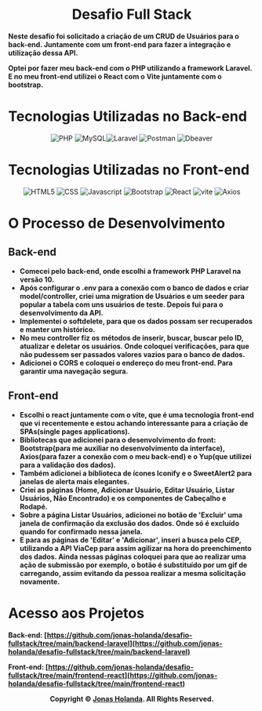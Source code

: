 <div align='center'>

# Desafio Full Stack

</div>

**Neste desafio foi solicitado a criação de um CRUD de Usuários para o back-end. Juntamente com um front-end para fazer a integração e utilização dessa API.**

**Optei por fazer meu back-end com o PHP utilizando a framework Laravel. E no meu front-end utilizei o React com o Vite juntamente com o bootstrap.**

# Tecnologias Utilizadas no Back-end

<div align='center'>

![PHP](https://img.shields.io/badge/PHP-777BB4?style=for-the-badge&logo=php&logoColor=white) ![MySQL](https://img.shields.io/badge/MySQL-005C84?style=for-the-badge&logo=mysql&logoColor=white)![Laravel](https://img.shields.io/badge/Laravel-FF2D20?style=for-the-badge&logo=laravel&logoColor=white) ![Postman](https://img.shields.io/badge/Postman-FF6C37?style=for-the-badge&logo=Postman&logoColor=white)  ![Dbeaver](https://img.shields.io/badge/dbeaver-382923?style=for-the-badge&logo=dbeaver&logoColor=white)

</div>

# Tecnologias Utilizadas no Front-end

<div align='center'>

![HTML5](https://img.shields.io/badge/HTML5-E34F26?style=for-the-badge&logo=html5&logoColor=white) ![CSS](https://img.shields.io/badge/CSS3-1572B6?style=for-the-badge&logo=css3&logoColor=white) ![Javascript](https://img.shields.io/badge/JavaScript-323330?style=for-the-badge&logo=javascript&logoColor=F7DF1E) ![Bootstrap](https://img.shields.io/badge/Bootstrap-563D7C?style=for-the-badge&logo=bootstrap&logoColor=white) ![React](https://img.shields.io/badge/React-20232A?style=for-the-badge&logo=react&logoColor=61DAFB) ![vite](https://img.shields.io/badge/Vite-B73BFE?style=for-the-badge&logo=vite&logoColor=FFD62E) ![Axios](https://img.shields.io/badge/axios-671ddf?&style=for-the-badge&logo=axios&logoColor=white)

</div>

# O Processo de Desenvolvimento

## Back-end

- **Comecei pelo back-end, onde escolhi a framework PHP Laravel na versão 10.**
- **Após configurar o .env para a conexão com o banco de dados e criar model/controller, criei uma migration de Usuários e um seeder para popular a tabela com uns usuários de teste. Depois fui para o desenvolvimento da API.**
- **Implementei o softdelete, para que os dados possam ser recuperados e manter um histórico.**
- **No meu controller fiz os métodos de inserir, buscar, buscar pelo ID, atualizar e deletar os usuários. Onde coloquei verificações, para que não pudessem ser passados valores vazios para o banco de dados.**
- **Adicionei o CORS e coloquei o endereço do meu front-end. Para garantir uma navegação segura.**

## Front-end

- **Escolhi o react juntamente com o vite, que é uma tecnologia front-end que vi recentemente e estou achando interessante para a criação de SPAs(single pages applications).**
- **Bibliotecas que adicionei para o desenvolvimento do front: Bootstrap(para me auxiliar no desenvolvimento da interface), Axios(para fazer a conexão com o meu back-end) e o Yup(que utilizei para a validação dos dados).**
- **Também adicionei a biblioteca de ícones Iconify e o SweetAlert2 para janelas de alerta mais elegantes.**
- **Criei as páginas (Home, Adicionar Usuário, Editar Usuário, Listar Usuários, Não Encontrado) e os componentes de Cabeçalho e Rodapé.**
- **Sobre a página Listar Usuários, adicionei no botão de 'Excluir' uma janela de confirmação da exclusão dos dados. Onde só é excluído quando for confirmado nessa janela.**
- **E para as páginas de 'Editar' e 'Adicionar', inseri a busca pelo CEP, utilizando a API ViaCep para assim agilizar na hora do preenchimento dos dados. Ainda nessas páginas coloquei para que ao realizar uma ação de submissão por exemplo, o botão é substituído por um gif de carregando, assim evitando da pessoa realizar a mesma solicitação novamente.**

# Acesso aos Projetos

**Back-end: [https://github.com/jonas-holanda/desafio-fullstack/tree/main/backend-laravel](https://github.com/jonas-holanda/desafio-fullstack/tree/main/backend-laravel)**

**Front-end: [https://github.com/jonas-holanda/desafio-fullstack/tree/main/frontend-react](https://github.com/jonas-holanda/desafio-fullstack/tree/main/frontend-react)**

<p align="center">
    <strong>Copyright © <a href="https://github.com/jonas-holanda" target="_blank">Jonas Holanda</a>. All Rights Reserved.</strong>
</p>